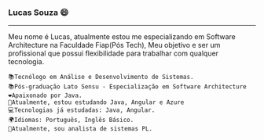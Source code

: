 ### Lucas Souza 😄
<hr>


Meu nome é Lucas, atualmente estou me especializando em Software Architecture na Faculdade Fiap(Pós Tech), Meu objetivo e ser um profissional que possui flexibilidade para trabalhar com qualquer tecnologia.

    📚Tecnólogo em Análise e Desenvolvimento de Sistemas.
    📚Pós-graduação Lato Sensu - Especialização em Software Architecture
    ❤️Apaixonado por Java.
    🚀Atualmente, estou estudando Java, Angular e Azure
    💻Tecnologias já estudadas: Java, Angular.
    🌍Idiomas: Português, Inglês Básico.
    💼Atualmente, sou analista de sistemas PL.

   

